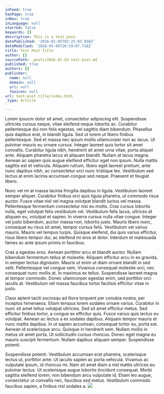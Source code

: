 ```yaml
---
inFeed: true
hasPage: true
inNav: true
inLanguage: null
starred: false
keywords: []
description: This is a test post.
datePublished: '2016-01-05T02:25:03.958Z'
dateModified: '2016-01-04T20:59:07.716Z'
title: Test Post Title
author: []
sourcePath: _posts/2016-01-03-test-post.md
published: true
authors: []
publisher:
  name: null
  domain: null
  url: null
  favicon: null
url: test-post-title/index.html
_type: Article

---
```

Lorem ipsucm dolor sit amet, consectetur adipiscing elit. Suspendisse ultricies cursus neque, vitae eleifend neque lobortis ac. Curabitur pellentesque dui non felis egestas, vel sagittis diam bibendum. Phasellus quis dapibus erat, in blandit ligula. Sed ut lorem ut libero finibus pellentesque. Sed et massa nec ipsum mollis ullamcorper non ac lacus. Ut pulvinar mauris eu ornare cursus. Integer laoreet quis tortor sit amet convallis. Curabitur ligula nibh, hendrerit sit amet urna vitae, porta aliquet ante. Aliquam pharetra lacus et aliquam blandit. Nullam at lacus magna. Aenean ac sapien quis augue eleifend efficitur eget non ipsum. Nulla mattis sagittis est et vehicula. Aliquam rutrum, libero eget laoreet pretium, ante nunc dapibus nibh, ac consectetur orci nunc tristique leo. Vestibulum sed lectus at enim lacinia accumsan congue sed neque. Praesent et feugiat libero.

Nunc vel mi at massa lacinia fringilla dapibus in ligula. Vestibulum laoreet semper aliquet. Curabitur finibus orci quis ligula pharetra, ut commodo risus auctor. Fusce vitae nisl vel magna volutpat blandit luctus vel massa. Pellentesque fermentum consectetur nisi eu mollis. Cras cursus lobortis nulla, eget volutpat felis vestibulum vel. Vestibulum felis lacus, ultrices at aliquam eu, volutpat et sapien. In viverra cursus nulla vitae congue. Integer vel justo bibendum, auctor massa non, lobortis justo. Mauris libero nunc, consequat eu risus sit amet, tempor cursus felis. Vestibulum vel varius mauris. Mauris vel tempus turpis. Quisque eleifend, dui quis varius efficitur, risus libero tempor dui, ac eleifend mi eros at dolor. Interdum et malesuada fames ac ante ipsum primis in faucibus.

Cras a egestas eros. Aenean porttitor arcu et blandit auctor. Nullam bibendum fermentum tellus at molestie. Aliquam efficitur arcu in ex gravida, in semper lectus dignissim. Mauris ut enim ut diam ornare blandit in sed velit. Pellentesque vel congue sem. Vivamus consequat molestie orci, nec consequat nunc mollis at. In maximus ex tellus. Suspendisse laoreet magna at tempor commodo. Donec ullamcorper egestas enim, sed porttitor orci iaculis at. Vestibulum vel massa faucibus tortor facilisis efficitur vitae in justo.

Class aptent taciti sociosqu ad litora torquent per conubia nostra, per inceptos himenaeos. Etiam tempus lorem sodales ornare varius. Curabitur in nunc sit amet tellus volutpat ultricies. Sed sit amet efficitur metus. Sed efficitur finibus tortor, a congue ex efficitur quis. Fusce varius quis lectus eu volutpat. Aenean ac lectus a ex sodales dapibus. Aliquam tempor mauris et nunc mattis dapibus. In ut sapien accumsan, consequat tortor eu, porta est. Aenean id scelerisque arcu. Quisque in hendrerit sem. Nullam mollis in metus sit amet porta. Ut sollicitudin cursus rhoncus. Donec eget magna eu mauris suscipit fermentum. Nullam dapibus aliquam semper. Suspendisse potenti.

Suspendisse potenti. Vestibulum accumsan erat pharetra, scelerisque lectus ut, porttitor ante. Ut iaculis sapien ac porta vehicula. Vivamus ac vulputate ipsum, id rhoncus mi. Nam sit amet diam a nisl mattis ultrices eu pulvinar lectus. Ut scelerisque augue lobortis tincidunt consequat. Morbi sagittis eleifend lorem, non bibendum arcu vulputate id. Etiam leo augue, consectetur ut convallis nec, faucibus sed metus. Vestibulum commodo faucibus sapien, a finibus nisl sodales a.
![](https://the-grid-user-content.s3-us-west-2.amazonaws.com/3ce9c121-06c1-4eec-b8af-346af7fecfc7.jpg)